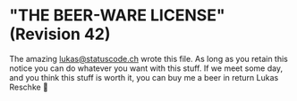  # "THE BEER-WARE LICENSE" (Revision 42)
 
 The amazing <lukas@statuscode.ch> wrote this file. As long as you retain this notice you
 can do whatever you want with this stuff. If we meet some day, and you think
 this stuff is worth it, you can buy me a beer in return Lukas Reschke :beer:
